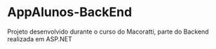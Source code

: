 # AppAlunos-BackEnd
Projeto desenvolvido durante o curso do Macoratti, parte do Backend realizada em ASP.NET

